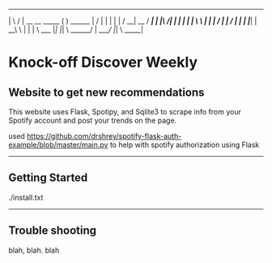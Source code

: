  __    __
|  \  /  |  __    __    _____  ( )   ______ 
|   \/   | | |   | |   /   __| __   /   ___|
| |\  /| | | |   | |   \  \    | | |  / 
| | \/ | | | |___| |  __\  \   | | |  \ ___ 
|_|    |_| \ ______/ | ____/   |_|  \ _____|



# Knock-off Discover Weekly
## Website to get new recommendations

This website uses Flask, Spotipy, and Sqlite3 to scrape info from your Spotify account and 
post your trends on the page. 

used https://github.com/drshrey/spotify-flask-auth-example/blob/master/main.py to help with 
spotify authorization using Flask


___

## Getting Started

./install.txt


___

## Trouble shooting

blah, blah. blah
